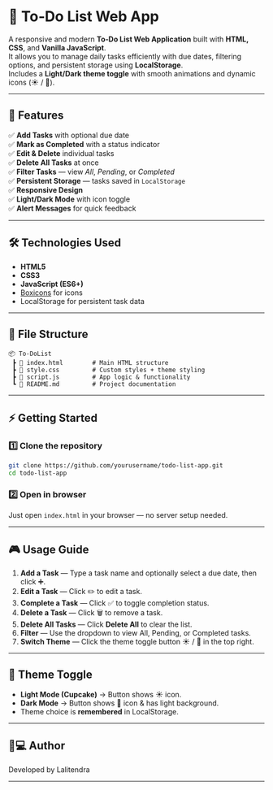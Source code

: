 # 📝 To‑Do List Web App

A responsive and modern **To‑Do List Web Application** built with **HTML, CSS**, and **Vanilla JavaScript**.  
It allows you to manage daily tasks efficiently with due dates, filtering options, and persistent storage using **LocalStorage**.  
Includes a **Light/Dark theme toggle** with smooth animations and dynamic icons (☀️ / 🌙).

***

## 🚀 Features

✅ **Add Tasks** with optional due date  
✅ **Mark as Completed** with a status indicator  
✅ **Edit & Delete** individual tasks  
✅ **Delete All Tasks** at once  
✅ **Filter Tasks** — view *All*, *Pending*, or *Completed*  
✅ **Persistent Storage** — tasks saved in `LocalStorage`  
✅ **Responsive Design**  
✅ **Light/Dark Mode** with icon toggle  
✅ **Alert Messages** for quick feedback  

***

## 🛠️ Technologies Used

- **HTML5**
- **CSS3**
- **JavaScript (ES6+)**
- [Boxicons](https://boxicons.com/) for icons
- LocalStorage for persistent task data

***

## 📂 File Structure

```
📦 To-DoList
 ┣ 📜 index.html        # Main HTML structure
 ┣ 📜 style.css         # Custom styles + theme styling
 ┣ 📜 script.js         # App logic & functionality
 ┗ 📜 README.md         # Project documentation
```

***

## ⚡ Getting Started

### 1️⃣ Clone the repository
```bash
git clone https://github.com/yourusername/todo-list-app.git
cd todo-list-app
```

### 2️⃣ Open in browser
Just open `index.html` in your browser — no server setup needed.

***

## 🎮 Usage Guide

1. **Add a Task** — Type a task name and optionally select a due date, then click ➕.
2. **Edit a Task** — Click ✏️ to edit a task.
3. **Complete a Task** — Click ✅ to toggle completion status.
4. **Delete a Task** — Click 🗑️ to remove a task.
5. **Delete All Tasks** — Click **Delete All** to clear the list.
6. **Filter** — Use the dropdown to view All, Pending, or Completed tasks.
7. **Switch Theme** — Click the theme toggle button ☀️ / 🌙 in the top right.

***

## 🎨 Theme Toggle

- **Light Mode (Cupcake)** → Button shows ☀️ icon.  
- **Dark Mode** → Button shows 🌙 icon & has light background.  
- Theme choice is **remembered** in LocalStorage.

***

## 👨💻 Author

Developed by Lalitendra

***
